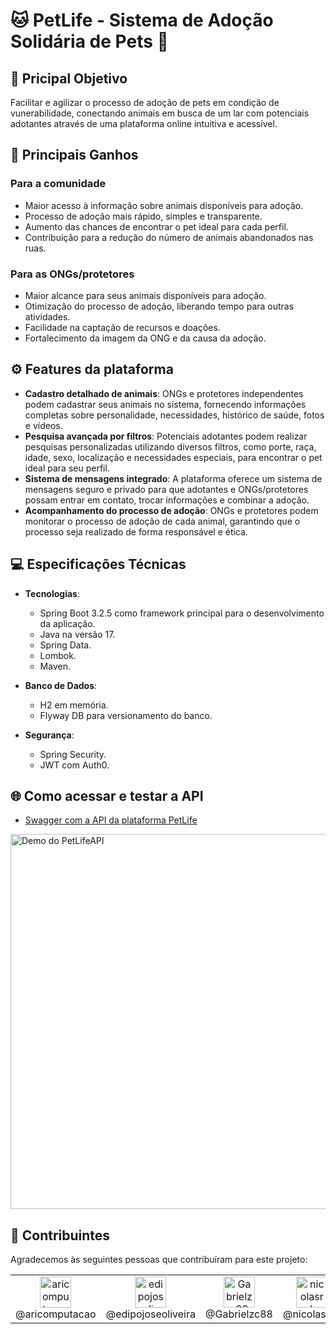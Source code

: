 # 🐱 PetLife - Sistema de Adoção Solidária de Pets 🐶


## 🎯 Pricipal Objetivo

Facilitar e agilizar o processo de adoção de pets em condição de vunerabilidade, conectando animais em busca de um lar com potenciais adotantes através de uma plataforma online intuitiva e acessível.


## 🎉 Principais Ganhos

### Para a comunidade
- Maior acesso à informação sobre animais disponíveis para adoção.
- Processo de adoção mais rápido, simples e transparente.
- Aumento das chances de encontrar o pet ideal para cada perfil.
- Contribuição para a redução do número de animais abandonados nas ruas.

### Para as ONGs/protetores
- Maior alcance para seus animais disponíveis para adoção.
- Otimização do processo de adoção, liberando tempo para outras atividades.
- Facilidade na captação de recursos e doações.
- Fortalecimento da imagem da ONG e da causa da adoção.


## ⚙️ Features da plataforma

- **Cadastro detalhado de animais**: ONGs e protetores independentes podem cadastrar seus animais no sistema, fornecendo informações completas sobre personalidade, necessidades, histórico de saúde, fotos e vídeos.
- **Pesquisa avançada por filtros**: Potenciais adotantes podem realizar pesquisas personalizadas utilizando diversos filtros, como porte, raça, idade, sexo, localização e necessidades especiais, para encontrar o pet ideal para seu perfil.
- **Sistema de mensagens integrado**: A plataforma oferece um sistema de mensagens seguro e privado para que adotantes e ONGs/protetores possam entrar em contato, trocar informações e combinar a adoção.
- **Acompanhamento do processo de adoção**: ONGs e protetores podem monitorar o processo de adoção de cada animal, garantindo que o processo seja realizado de forma responsável e ética.


## 💻 Especificações Técnicas

- **Tecnologias**:
  - Spring Boot 3.2.5 como framework principal para o desenvolvimento da aplicação.
  - Java na versão 17.
  - Spring Data.
  - Lombok.
  - Maven.

- **Banco de Dados**:
  - H2 em memória.
  - Flyway DB para versionamento do banco.

- **Segurança**:
  - Spring Security.
  - JWT com Auth0.

## 🌐 Como acessar e testar a API

- [Swagger com a API da plataforma PetLife](https://petlife-api-t5kp.onrender.com/swagger-ui/index.html)
  
<img src="https://lh3.googleusercontent.com/drive-viewer/AKGpihbi9X5MZseY1j--eXjyERlFHDwhftDY0oEuf9Fm_v9rrm37DkOz5znyuCrCDESSBgUfHQdoqOjiMbNqVVJRNU9Y_18CALvGMg=s1600-rw-v1" alt="Demo do PetLifeAPI" width="600" />

  
## 👥 Contribuintes

Agradecemos às seguintes pessoas que contribuíram para este projeto:

<table>
  <tr>
   <td align="center"><a href="https://github.com/aricomputacao" target="blank"><img src="https://avatars.githubusercontent.com/aricomputacao" alt="aricomputacao" width="50" /></a><br>@aricomputacao</td>
   <td align="center"<a href="https://github.com/edipojoseoliveira" target="blank"><img src="https://avatars.githubusercontent.com/edipojoseoliveira" alt="edipojoseoliveira" width="50" /></a><br>@edipojoseoliveira</td>
   <td align="center"><a href="https://github.com/Gabrielzc88" target="blank"><img src="https://avatars.githubusercontent.com/Gabrielzc88" alt="Gabrielzc88" width="50" /></a><br>@Gabrielzc88</td>
   <td align="center"><a href="https://github.com/nicolasrds" target="blank"><img src="https://avatars.githubusercontent.com/nicolasrds" alt="nicolasrds" width="50" /></a><br>@nicolasrds</td>
   <td align="center"><a href="https://github.com/yurialves23" target="blank"><img src="https://avatars.githubusercontent.com/yurialves23" alt="yurialves23" width="50" /></a><br>@yurialves23</td>
  </tr>
</table>
